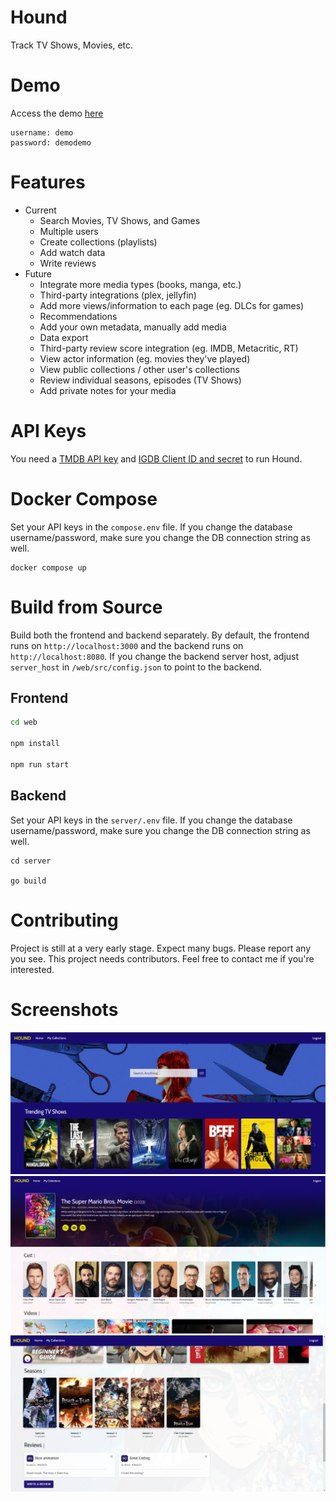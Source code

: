 # Hound
 Track TV Shows, Movies, etc.
 
# Demo
Access the demo [here](http://107.174.11.52/)
```
username: demo
password: demodemo
```
# Features
- Current
  - Search Movies, TV Shows, and Games
  - Multiple users
  - Create collections (playlists)
  - Add watch data
  - Write reviews
- Future
  - Integrate more media types (books, manga, etc.)
  - Third-party integrations (plex, jellyfin)
  - Add more views/information to each page (eg. DLCs for games)
  - Recommendations
  - Add your own metadata, manually add media
  - Data export
  - Third-party review score integration (eg. IMDB, Metacritic, RT)
  - View actor information (eg. movies they've played)
  - View public collections / other user's collections
  - Review individual seasons, episodes (TV Shows)
  - Add private notes for your media

# API Keys
You need a [TMDB API key](https://developers.themoviedb.org/3/getting-started/introduction) and [IGDB Client ID and secret](https://api-docs.igdb.com/) to run Hound.


# Docker Compose
Set your API keys in the `compose.env` file. If you change the database username/password, make sure you change the DB connection string as well.
```
docker compose up
```

# Build from Source
Build both the frontend and backend separately. By default, the frontend runs on `http://localhost:3000` and the backend runs on `http://localhost:8080`. If you change the backend server host, adjust `server_host` in `/web/src/config.json` to point to the backend.
## Frontend
```bash
cd web

npm install

npm run start
```
## Backend  
Set your API keys in the `server/.env` file. If you change the database username/password, make sure you change the DB connection string as well.
```
cd server

go build
```

# Contributing
Project is still at a very early stage. Expect many bugs. Please report any you see. 
This project needs contributors. Feel free to contact me if you're interested.

# Screenshots
![home page](https://github.com/mcay23/hound/blob/main/screenshots/home.png)
![tv page](https://github.com/mcay23/hound/blob/main/screenshots/tvpage.png)
![tv page 2](https://github.com/mcay23/hound/blob/main/screenshots/tvpage2.png)

